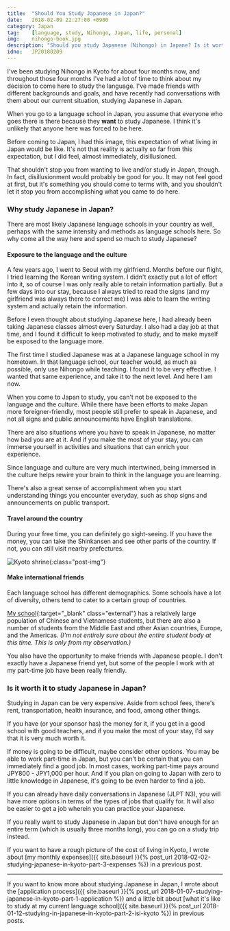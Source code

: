 ```yaml
---
title:  "Should You Study Japanese in Japan?"
date:   2018-02-09 22:27:00 +0900
category: Japan
tag:    [language, study, Nihongo, Japan, life, personal]
img:	nihongo-book.jpg
description: "Should you study Japanese (Nihongo) in Japane? Is it worth it?"
idno:   JP20180209
---
```

I've been studying Nihongo in Kyoto for about four months now, and throughout those four months I've had a lot of time to think about my decision to come here to study the language. I've made friends with different backgrounds and goals, and have recently had conversations with them about our current situation, studying Japanese in Japan.

When you go to a language school in Japan, you assume that everyone who goes there is there because they **want** to study Japanese. I think it's unlikely that anyone here was forced to be here.

Before coming to Japan, I had this image, this expectation of what living in Japan would be like. It's not that reality is actually so far from this expectation, but I did feel, almost immediately, disillusioned. 
<!--more-->

That shouldn't stop you from wanting to live and/or study in Japan, though. In fact, disillusionment would probably be good for you. It may not feel good at first, but it's something you should come to terms with, and you shouldn't let it stop you from accomplishing what you came to do here.

### Why study Japanese in Japan?
There are most likely Japanese language schools in your country as well, perhaps with the same intensity and methods as language schools here. So why come all the way here and spend so much to study Japanese?

#### Exposure to the language and the culture
A few years ago, I went to Seoul with my girlfriend. Months before our flight, I tried learning the Korean writing system. I didn't exactly put a lot of effort into it, so of course I was only really able to retain information partially. But a few days into our stay, because I always tried to read the signs (and my girlfriend was always there to correct me) I was able to learn the writing system and actually retain the information.

Before I even thought about studying Japanese here, I had already been taking Japanese classes almost every Saturday. I also had a day job at that time, and I found it difficult to keep motivated to study, and to make myself be exposed to the language more.

The first time I studied Japanese was at a Japanese language school in my hometown. In that language school, our teacher would, as much as possible, only use Nihongo while teaching. I found it to be very effective. I wanted that same experience, and take it to the next level. And here I am now.

When you come to Japan to study, you can't not be exposed to the language and the culture. While there have been efforts to make Japan more foreigner-friendly, most people still prefer to speak in Japanese, and not all signs and public announcements have English translations.

There are also situations where you have to speak in Japanese, no matter how bad you are at it. And if you make the most of your stay, you can immerse yourself in activities and situations that can enrich your experience.

Since language and culture are very much intertwined, being immersed in the culture helps rewire your brain to think in the language you are learning.

There's also a great sense of accomplishment when you start understanding things you encounter everyday, such as shop signs and announcements on public transport.

#### Travel around the country
During your free time, you can definitely go sight-seeing. If you have the money, you can take the Shinkansen and see other parts of the country. If not, you can still visit nearby prefectures.

![Kyoto shrine](https://c1.staticflickr.com/5/4722/25741773198_394428f0d0_z.jpg "A man prays at a shrine in Kyoto"){:class="post-img"}

#### Make international friends
Each language school has different demographics. Some schools have a lot of diversity, others tend to cater to a certain group of countries.

[My school](http://www.isi-education.com/location/kyoto/){:target="_blank" class="external"} has a relatively large population of Chinese and Vietnamese students, but there are also a number of students from the Middle East and other Asian countries, Europe, and the Americas. _(I'm not entirely sure about the entire student body at this time. This is only from my observation.)_

You also have the opportunity to make friends with Japanese people. I don't exactly have a Japanese friend yet, but some of the people I work with at my part-time job have been really friendly.

### Is it worth it to study Japanese in Japan?
Studying in Japan can be very expensive. Aside from school fees, there's rent, transportation, health insurance, and food, among other things.

If you have (or your sponsor has) the money for it, if you get in a good school with good teachers, and if you make the most of your stay, I'd say that it is very much worth it.

If money is going to be difficult, maybe consider other options. You may be able to work part-time in Japan, but you can't be certain that you can immediately find a good job. In most cases, working part-time pays around JPY800 - JPY1,000 per hour. And if you plan on going to Japan with zero to little knowledge in Japanese, it's going to be even harder to find a job.

If you can already have daily conversations in Japanese (JLPT N3), you will have more options in terms of the types of jobs that qualify for. It will also be easier to get a job wherein you can practice your Japanese.

If you really want to study Japanese in Japan but don't have enough for an entire term (which is usually three months long), you can go on a study trip instead.

If you want to have a rough picture of the cost of living in Kyoto, I wrote about [my monthly expenses]({{ site.baseurl }}{% post_url 2018-02-02-studying-japanese-in-kyoto-part-3-expenses %}) in a previous post.

----

If you want to know more about studying Japanese in Japan, I wrote about the [application process]({{ site.baseurl }}{% post_url 2018-01-07-studying-japanese-in-kyoto-part-1-application %}) and a little bit about [what it's like to study at my current language school]({{ site.baseurl }}{% post_url 2018-01-12-studying-in-japanese-in-kyoto-part-2-isi-kyoto %}) in previous posts.